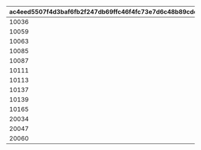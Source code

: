 |ac4eed5507f4d3baf6fb2f247db69ffc46f4fc73e7d6c48b89cdefcc8a665f9d|e4044ab30ebde7f84b814602ff68c1157987ab942b803c2b653150d3fc2d8922|6b2fea5acae38079c3c5cbc0bc56eb66810ecd1169ea885d6b90d1ee7a7be50b|0eef8f8463ea531cbcd4abf1447995e8e57558e518635daf4804ab5d272d9a95|c418560deb1c7117af72c968bf91fe158b2431d4c90ad44e21aba8efadcd7a1d|e5c24fc4ca908988c924dbaeaefa267b51db48ba52c52ca837330605e3995acc|
| --- | --- | --- | --- | --- | --- |
|10036|0|0|5035005|0|5035004|
|10059|0|0|5058005|0|5058004|
|10063|10062|1006201|0|10062115|0|
|10085|10084|1008401|0|10084115|0|
|10087|10086|1008601|0|10086115|0|
|10111|10110|1011001|0|10110115|0|
|10113|10112|1011201|0|10112115|0|
|10137|10136|1013601|0|10136110|0|
|10139|10138|1013801|0|10138115|0|
|10165|10164|1016401|0|10164110|0|
|20034|20033|2003301|0|20033115|0|
|20047|20046|2004601|0|20046115|0|
|20060|20059|2005901|0|20059115|0|